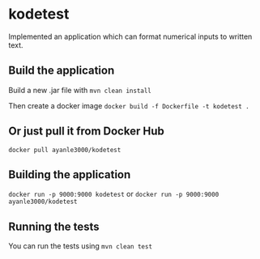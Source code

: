 # kodetest
Implemented an application which can format numerical inputs to written text.

## Build the application
Build a new .jar file with 
```mvn clean install```

Then create a docker image
```docker build -f Dockerfile -t kodetest .```

## Or just pull it from Docker Hub
```docker pull ayanle3000/kodetest```

## Building the application
```docker run -p 9000:9000 kodetest```
or
```docker run -p 9000:9000 ayanle3000/kodetest```


## Running the tests
You can run the tests using
```mvn clean test```
